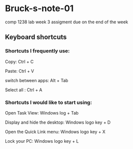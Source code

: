 # Bruck-s-note-01
comp 1238 lab week 3
assigment due on the end of the week
## Keyboard shortcuts

### Shortcuts I frequently use: 

Copy: Ctrl + C

Paste: Ctrl + V 

switch between apps: Alt + Tab

Select all : Ctrl + A 

### Shortcuts I would like to start using: 

Open Task View: Windows log  + Tab

Display and hide the desktop: Windows logo key  + D

Open the Quick Link menu: Windows logo key  + X

Lock your PC: Windows logo key  + L

